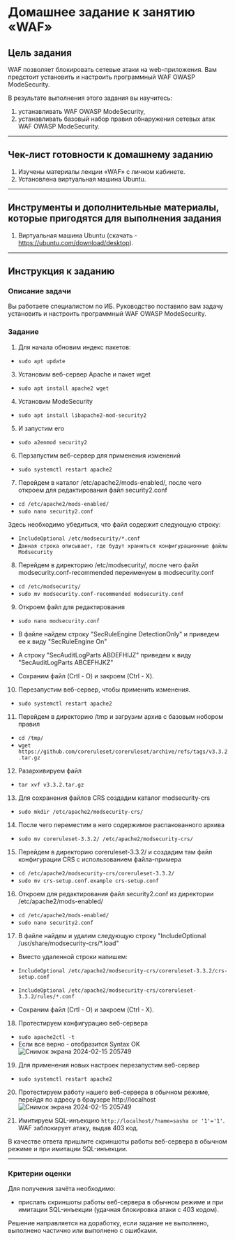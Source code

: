 # Домашнее задание к занятию «WAF»

## Цель задания

WAF позволяет блокировать сетевые атаки на web-приложения. Вам предстоит установить и настроить программный WAF OWASP ModeSecurity.

В результате выполнения этого задания вы научитесь:

1. устанавливать WAF OWASP ModeSecurity,
2. устанавливать базовый набор правил обнаружения сетевых атак WAF OWASP ModeSecurity.

------

## Чек-лист готовности к домашнему заданию

1. Изучены материалы лекции «WAF» с личном кабинете.
2. Установлена виртуальная машина Ubuntu.

------

## Инструменты и дополнительные материалы, которые пригодятся для выполнения задания

1. Виртуальная машина Ubuntu (скачать - https://ubuntu.com/download/desktop).

------

## Инструкция к заданию

### Описание задачи

Вы работаете специалистом по ИБ.
Руководство поставило вам задачу установить и настроить программный WAF OWASP ModeSecurity.

### Задание

1) Для начала обновим индекс пакетов:
- `sudo apt update`

3) Установим веб-сервер Apache и пакет wget
- `sudo apt install apache2 wget`

4) Установим ModeSecurity
- `sudo apt install libapache2-mod-security2`

5) И запустим его
- `sudo a2enmod security2`

6) Перзапустим веб-сервер для применения изменений
- `sudo systemctl restart apache2`

7) Перейдем в каталог /etc/apache2/mods-enabled/, после чего откроем для редактирования файл security2.conf
- `cd /etc/apache2/mods-enabled/`
- `sudo nano security2.conf`

Здесь необходимо убедиться, что файл содержит следующую строку:
- `IncludeOptional /etc/modsecurity/*.conf`
- `Данная строка описывает, где будут храниться конфигурационные файлы Modsecurity`

8) Перейдем в директорию /etc/modsecurity/, после чего файл modsecurity.conf-recommended переименуем в modsecurity.conf
- `cd /etc/modsecurity/`
- `sudo mv modsecurity.conf-recommended modsecurity.conf`

9) Откроем файл для редактирования
- `sudo nano modsecurity.conf`

- В файле найдем строку "SecRuleEngine DetectionOnly" и приведем ее к виду "SecRuleEngine On"
- А строку "SecAuditLogParts ABDEFHIJZ" приведем к виду "SecAuditLogParts ABCEFHJKZ"
- Сохраним файл (Crtl  - O) и закроем (Ctrl - X).

10) Перезапустим веб-сервер, чтобы применить изменения.
- `sudo systemctl restart apache2`

11) Перейдем в директорию /tmp и загрузим архив с базовым нобором правил
- `cd /tmp/`
- `wget https://github.com/coreruleset/coreruleset/archive/refs/tags/v3.3.2.tar.gz`

12) Разархивируем файл
- `tar xvf v3.3.2.tar.gz`

13) Для сохранения файлов CRS создадим каталог modsecurity-crs
- `sudo mkdir /etc/apache2/modsecurity-crs/`

14) После чего переместим в него содержимое распакованного архива
- `sudo mv coreruleset-3.3.2/ /etc/apache2/modsecurity-crs/`

15) Перейдем в директорию coreruleset-3.3.2/ и создадим там файл конфигурации CRS с использованием файла-примера
- `cd /etc/apache2/modsecurity-crs/coreruleset-3.3.2/`
- `sudo mv crs-setup.conf.example crs-setup.conf`

16) Откроем для редактирования файл security2.conf из директории /etc/apache2/mods-enabled/
- `cd /etc/apache2/mods-enabled/`
- `sudo nano security2.conf`

17) В файле найдем и удалим следующую строку "IncludeOptional /usr/share/modsecurity-crs/*.load"

- Вместо удаленной строки напишем:
- `IncludeOptional /etc/apache2/modsecurity-crs/coreruleset-3.3.2/crs-setup.conf`
- `IncludeOptional /etc/apache2/modsecurity-crs/coreruleset-3.3.2/rules/*.conf`

- Сохраним файл (Crtl  - O) и закроем (Ctrl - X).

18) Протестируем конфигурацию веб-сервера
- `sudo apache2ctl -t`
- Если все верно - отобразится Syntax OK
![Снимок экрана 2024-02-15 205749](https://github.com/netology-code/ibszi-homeworks/assets/96241243/b103892b-5827-4869-a3fc-49c672482993)

19) Для применения новых настроек перезапустим веб-сервер
- `sudo systemctl restart apache2`

20) Протестируем работу нашего веб-сервера в обычном режиме, перейдя по адресу в браузере http://localhost
![Снимок экрана 2024-02-15 205749](https://github.com/netology-code/ibszi-homeworks/assets/96241243/2aef84a4-e4e6-4f75-b805-00b6728cb5f0)

21) Имитируем SQL-инъекцию `http://localhost/?name=sasha or '1'='1'`. WAF заблокирует атаку, выдав 403 код.

В качестве ответа пришлите скриншоты работы веб-сервера в обычном режиме и при имитации SQL-инъекции.


------

### Критерии оценки

Для получения зачёта необходимо:
- прислать скриншоты работы веб-сервера в обычном режиме и при имитации SQL-инъекции (удачная блокировка атаки с 403 кодом).

Решение направляется на доработку, если задание не выполнено, выполнено частично или выполнено с ошибками.

